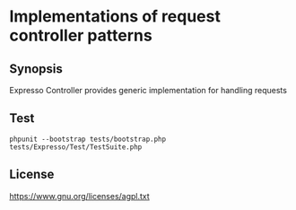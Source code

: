 # Implementations of request controller patterns 

## Synopsis

Expresso Controller provides generic implementation for handling requests

## Test

    phpunit --bootstrap tests/bootstrap.php tests/Expresso/Test/TestSuite.php

## License

https://www.gnu.org/licenses/agpl.txt
